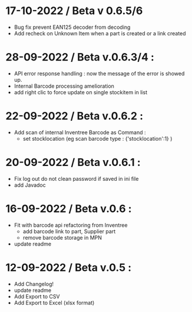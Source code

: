 # 17-10-2022 / Beta v 0.6.5/6
  * Bug fix prevent EAN125 decoder from decoding
  * Add recheck on Unknown Item when a part is created or a link created

# 28-09-2022 / Beta v.0.6.3/4 :
  * API error response handling : now the message of the error is showed up.
  * Internal Barcode processing amelioration
  * add right clic to force update on single stockitem in list

# 22-09-2022 / Beta v.0.6.2 :
  * Add scan of internal Inventree Barcode as Command : 
      -  set stocklocation (eg scan barcode type : {'stocklocation':1} )

# 20-09-2022 / Beta v.0.6.1 :
  * Fix log out do not clean password if saved in ini file
  * add Javadoc

# 16-09-2022 / Beta v.0.6 :
  * Fit with barcode api refactoring from Inventree 
      * add barcode link to part, Supplier part
      * remove barcode storage in MPN
  * update readme

# 12-09-2022 / Beta v.0.5 :
  * Add Changelog!
  * update readme
  * Add Export to CSV
  * Add Export to Excel (xlsx format)